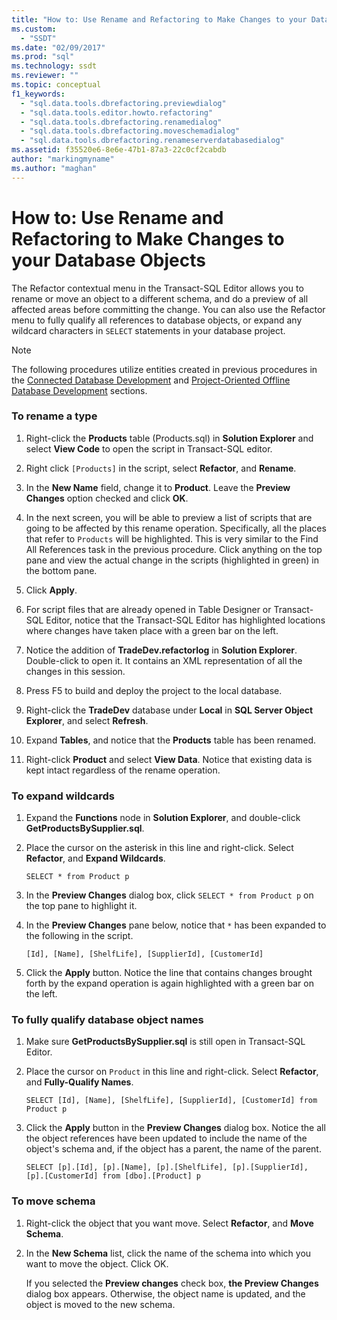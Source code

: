 ```yaml
---
title: "How to: Use Rename and Refactoring to Make Changes to your Database Objects | Microsoft Docs"
ms.custom: 
  - "SSDT"
ms.date: "02/09/2017"
ms.prod: "sql"
ms.technology: ssdt
ms.reviewer: ""
ms.topic: conceptual
f1_keywords: 
  - "sql.data.tools.dbrefactoring.previewdialog"
  - "sql.data.tools.editor.howto.refactoring"
  - "sql.data.tools.dbrefactoring.renamedialog"
  - "sql.data.tools.dbrefactoring.moveschemadialog"
  - "sql.data.tools.dbrefactoring.renameserverdatabasedialog"
ms.assetid: f35520e6-8e6e-47b1-87a3-22c0cf2cabdb
author: "markingmyname"
ms.author: "maghan"
---
```

# How to: Use Rename and Refactoring to Make Changes to your Database Objects
The Refactor contextual menu in the Transact\-SQL Editor allows you to rename or move an object to a different schema, and do a preview of all affected areas before committing the change. You can also use the Refactor menu to fully qualify all references to database objects, or expand any wildcard characters in `SELECT` statements in your database project.  
  
> [!NOTE]  
> The following procedures utilize entities created in previous procedures in the [Connected Database Development](../ssdt/connected-database-development.md) and [Project-Oriented Offline Database Development](../ssdt/project-oriented-offline-database-development.md) sections.  
  
### To rename a type  
  
1.  Right-click the **Products** table (Products.sql) in **Solution Explorer** and select **View Code** to open the script in Transact\-SQL editor.  
  
2.  Right click `[Products]` in the script, select **Refactor**, and **Rename**.  
  
3.  In the **New Name** field, change it to **Product**. Leave the **Preview Changes** option checked and click **OK**.  
  
4.  In the next screen, you will be able to preview a list of scripts that are going to be affected by this rename operation. Specifically, all the places that refer to `Products` will be highlighted. This is very similar to the Find All References task in the previous procedure. Click anything on the top pane and view the actual change in the scripts (highlighted in green) in the bottom pane.  
  
5.  Click **Apply**.  
  
6.  For script files that are already opened in Table Designer or Transact\-SQL Editor, notice that the Transact\-SQL Editor has highlighted locations where changes have taken place with a green bar on the left.  
  
7.  Notice the addition of **TradeDev.refactorlog** in **Solution Explorer**. Double-click to open it. It contains an XML representation of all the changes in this session.  
  
8.  Press F5 to build and deploy the project to the local database.  
  
9. Right-click the **TradeDev** database under **Local** in **SQL Server Object Explorer**, and select **Refresh**.  
  
10. Expand **Tables**, and notice that the **Products** table has been renamed.  
  
11. Right-click **Product** and select **View Data**. Notice that existing data is kept intact regardless of the rename operation.  
  
### To expand wildcards  
  
1.  Expand the **Functions** node in **Solution Explorer**, and double-click **GetProductsBySupplier.sql**.  
  
2.  Place the cursor on the asterisk in this line and right-click. Select **Refactor**, and **Expand Wildcards**.  
  
    ```  
    SELECT * from Product p  
    ```  
  
3.  In the **Preview Changes** dialog box, click `SELECT * from Product p` on the top pane to highlight it.  
  
4.  In the **Preview Changes** pane below, notice that `*` has been expanded to the following in the script.  
  
    ```  
    [Id], [Name], [ShelfLife], [SupplierId], [CustomerId]  
    ```  
  
5.  Click the **Apply** button.  Notice the line that contains changes brought forth by the expand operation is again highlighted with a green bar on the left.  
  
### To fully qualify database object names  
  
1.  Make sure **GetProductsBySupplier.sql** is still open in Transact\-SQL Editor.  
  
2.  Place the cursor on `Product` in this line and right-click. Select **Refactor**, and **Fully-Qualify Names**.  
  
    ```  
    SELECT [Id], [Name], [ShelfLife], [SupplierId], [CustomerId] from Product p  
    ```  
  
3.  Click the **Apply** button in the **Preview Changes** dialog box.  Notice the all the object references have been updated to include the name of the object's schema and, if the object has a parent, the name of the parent.  
  
    ```  
    SELECT [p].[Id], [p].[Name], [p].[ShelfLife], [p].[SupplierId], [p].[CustomerId] from [dbo].[Product] p  
    ```  
  
### To move schema  
  
1.  Right-click the object that you want move. Select **Refactor**, and **Move Schema**.  
  
2.  In the **New Schema** list, click the name of the schema into which you want to move the object. Click OK.  
  
    If you selected the **Preview changes** check box, **the Preview Changes** dialog box appears. Otherwise, the object name is updated, and the object is moved to the new schema.  
  
